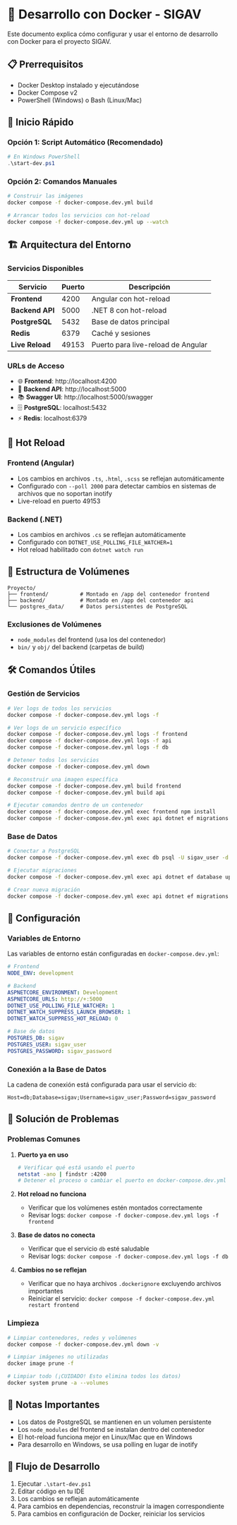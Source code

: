 # 🐳 Desarrollo con Docker - SIGAV

Este documento explica cómo configurar y usar el entorno de desarrollo con Docker para el proyecto SIGAV.

## 📋 Prerrequisitos

- Docker Desktop instalado y ejecutándose
- Docker Compose v2
- PowerShell (Windows) o Bash (Linux/Mac)

## 🚀 Inicio Rápido

### Opción 1: Script Automático (Recomendado)

```powershell
# En Windows PowerShell
.\start-dev.ps1
```

### Opción 2: Comandos Manuales

```bash
# Construir las imágenes
docker compose -f docker-compose.dev.yml build

# Arrancar todos los servicios con hot-reload
docker compose -f docker-compose.dev.yml up --watch
```

## 🏗️ Arquitectura del Entorno

### Servicios Disponibles

| Servicio | Puerto | Descripción |
|----------|--------|-------------|
| **Frontend** | 4200 | Angular con hot-reload |
| **Backend API** | 5000 | .NET 8 con hot-reload |
| **PostgreSQL** | 5432 | Base de datos principal |
| **Redis** | 6379 | Caché y sesiones |
| **Live Reload** | 49153 | Puerto para live-reload de Angular |

### URLs de Acceso

- 🌐 **Frontend**: http://localhost:4200
- 🔧 **Backend API**: http://localhost:5000
- 📚 **Swagger UI**: http://localhost:5000/swagger
- 🗄️ **PostgreSQL**: localhost:5432
- ⚡ **Redis**: localhost:6379

## 🔄 Hot Reload

### Frontend (Angular)
- Los cambios en archivos `.ts`, `.html`, `.scss` se reflejan automáticamente
- Configurado con `--poll 2000` para detectar cambios en sistemas de archivos que no soportan inotify
- Live-reload en puerto 49153

### Backend (.NET)
- Los cambios en archivos `.cs` se reflejan automáticamente
- Configurado con `DOTNET_USE_POLLING_FILE_WATCHER=1`
- Hot reload habilitado con `dotnet watch run`

## 📁 Estructura de Volúmenes

```
Proyecto/
├── frontend/          # Montado en /app del contenedor frontend
├── backend/           # Montado en /app del contenedor api
└── postgres_data/     # Datos persistentes de PostgreSQL
```

### Exclusiones de Volúmenes

- `node_modules` del frontend (usa los del contenedor)
- `bin/` y `obj/` del backend (carpetas de build)

## 🛠️ Comandos Útiles

### Gestión de Servicios

```bash
# Ver logs de todos los servicios
docker compose -f docker-compose.dev.yml logs -f

# Ver logs de un servicio específico
docker compose -f docker-compose.dev.yml logs -f frontend
docker compose -f docker-compose.dev.yml logs -f api
docker compose -f docker-compose.dev.yml logs -f db

# Detener todos los servicios
docker compose -f docker-compose.dev.yml down

# Reconstruir una imagen específica
docker compose -f docker-compose.dev.yml build frontend
docker compose -f docker-compose.dev.yml build api

# Ejecutar comandos dentro de un contenedor
docker compose -f docker-compose.dev.yml exec frontend npm install
docker compose -f docker-compose.dev.yml exec api dotnet ef migrations add InitialCreate
```

### Base de Datos

```bash
# Conectar a PostgreSQL
docker compose -f docker-compose.dev.yml exec db psql -U sigav_user -d sigav

# Ejecutar migraciones
docker compose -f docker-compose.dev.yml exec api dotnet ef database update

# Crear nueva migración
docker compose -f docker-compose.dev.yml exec api dotnet ef migrations add NombreMigracion
```

## 🔧 Configuración

### Variables de Entorno

Las variables de entorno están configuradas en `docker-compose.dev.yml`:

```yaml
# Frontend
NODE_ENV: development

# Backend
ASPNETCORE_ENVIRONMENT: Development
ASPNETCORE_URLS: http://+:5000
DOTNET_USE_POLLING_FILE_WATCHER: 1
DOTNET_WATCH_SUPPRESS_LAUNCH_BROWSER: 1
DOTNET_WATCH_SUPPRESS_HOT_RELOAD: 0

# Base de datos
POSTGRES_DB: sigav
POSTGRES_USER: sigav_user
POSTGRES_PASSWORD: sigav_password
```

### Conexión a la Base de Datos

La cadena de conexión está configurada para usar el servicio `db`:

```
Host=db;Database=sigav;Username=sigav_user;Password=sigav_password
```

## 🐛 Solución de Problemas

### Problemas Comunes

1. **Puerto ya en uso**
   ```bash
   # Verificar qué está usando el puerto
   netstat -ano | findstr :4200
   # Detener el proceso o cambiar el puerto en docker-compose.dev.yml
   ```

2. **Hot reload no funciona**
   - Verificar que los volúmenes estén montados correctamente
   - Revisar logs: `docker compose -f docker-compose.dev.yml logs -f frontend`

3. **Base de datos no conecta**
   - Verificar que el servicio `db` esté saludable
   - Revisar logs: `docker compose -f docker-compose.dev.yml logs -f db`

4. **Cambios no se reflejan**
   - Verificar que no haya archivos `.dockerignore` excluyendo archivos importantes
   - Reiniciar el servicio: `docker compose -f docker-compose.dev.yml restart frontend`

### Limpieza

```bash
# Limpiar contenedores, redes y volúmenes
docker compose -f docker-compose.dev.yml down -v

# Limpiar imágenes no utilizadas
docker image prune -f

# Limpiar todo (¡CUIDADO! Esto elimina todos los datos)
docker system prune -a --volumes
```

## 📝 Notas Importantes

- Los datos de PostgreSQL se mantienen en un volumen persistente
- Los `node_modules` del frontend se instalan dentro del contenedor
- El hot-reload funciona mejor en Linux/Mac que en Windows
- Para desarrollo en Windows, se usa polling en lugar de inotify

## 🔄 Flujo de Desarrollo

1. Ejecutar `.\start-dev.ps1`
2. Editar código en tu IDE
3. Los cambios se reflejan automáticamente
4. Para cambios en dependencias, reconstruir la imagen correspondiente
5. Para cambios en configuración de Docker, reiniciar los servicios
